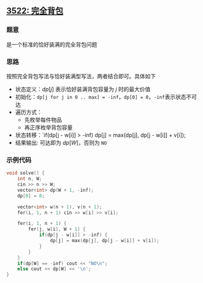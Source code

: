 
## [3522: 完全背包](https://buctoj.com/problem.php?id=3522)

### 题意

是一个标准的恰好装满的完全背包问题

### 思路

按照完全背包写法与恰好装满型写法，两者结合即可。具体如下

- 状态定义：$dp[j]$ 表示恰好装满背包容量为 $j$ 时的最大价值
- 初始化：`dp[j for j in 0 .. max] = -inf`，`dp[0] = 0`，`-inf`表示状态不可达
- 遍历方式：
	- 先枚举每件物品
	- 再正序枚举背包容量
- 状态转移：`if(dp[j - w[i]] > -inf) dp[j] = max(dp[j], dp[j - w[i]] + v[i]); 
- 结果输出: 可达即为 $dp[W]$，否则为 `NO`

### 示例代码

```cpp
void solve() {
    int n, W;
    cin >> n >> W;
    vector<int> dp(W + 1, -inf);
    dp[0] = 0;

    vector<int> w(n + 1), v(n + 1);
    fer(i, 1, n + 1) cin >> w[i] >> v[i];

    fer(i, 1, n + 1) {
    	fer(j, w[i], W + 1) {
            if(dp[j - w[i]] > -inf) {
                dp[j] = max(dp[j], dp[j - w[i]] + v[i]);
            }
        }
    }
    if(dp[W] == -inf) cout << "NO\n";
    else cout << dp[W] << '\n';
}
```


